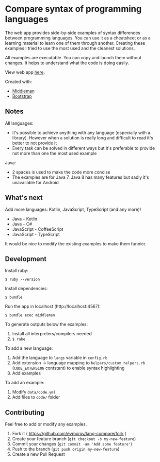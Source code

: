 # Compare syntax of programming languages

The web app provides side-by-side examples of syntax differences between programming languages. You can use it as a cheatsheet or as a learning material to learn one of them through another. Creating these examples I tried to use the most used and the cleanest solutions.

All examples are executable. You can copy and launch them without changes. It helps to understand what the code is doing easily.

View web app [here](http://evmorov.github.io/lang-compare).

Created with:

* [Middleman](https://middlemanapp.com)
* [Bootstrap](http://getbootstrap.com)


## Notes

All languages:

* It's possible to achieve anything with any language (especially with a library). However when a solution is really long and difficult to read it's better to not provide it
* Every task can be solved in different ways but it's preferable to provide not more than one the most used example

Java:

* 2 spaces is used to make the code more concise
* The examples are for Java 7. Java 8 has many features but sadly it's unavailable for Android


## What's next

Add more languages: Kotlin, JavaScript, TypeScript (and any more)!

* Java - Kotlin
* Java - C#
* JavaScript - CoffeeScript
* JavaScript - TypeScript

It would be nice to modify the existing examples to make them funnier.


## Development

Install ruby:

    $ ruby --version

Install dependencies:

    $ bundle

Run the app in localhost (http://localhost:4567):

    $ bundle exec middleman

To generate outputs below the examples:

1. Install all interpreters/compilers needed
2. `$ rake`

To add a new language:

1. Add the language to `langs` variable in `config.rb`
2. Add extension -> language mapping to `helpers/custom_helpers.rb` (`CODE_EXTENSION` contstant) to enable syntax highlighting
3. Add examples

To add an example:

1. Modify `data/code.yml`
2. Add files to `code/` folder


## Contributing

Feel free to add or modify any examples.

1. Fork it ( https://github.com/evmorov/lang-compare/fork )
2. Create your feature branch (`git checkout -b my-new-feature`)
3. Commit your changes (`git commit -am 'Add some feature'`)
4. Push to the branch (`git push origin my-new-feature`)
5. Create a new Pull Request
